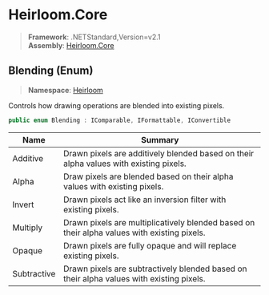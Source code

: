 # Heirloom.Core

> **Framework**: .NETStandard,Version=v2.1  
> **Assembly**: [Heirloom.Core][0]

## Blending (Enum)

> **Namespace**: [Heirloom][0]

Controls how drawing operations are blended into existing pixels.

```cs
public enum Blending : IComparable, IFormattable, IConvertible
```

| Name        | Summary                                                                                     |
|-------------|---------------------------------------------------------------------------------------------|
| Additive    | Drawn pixels are additively blended based on their alpha values with existing pixels.       |
| Alpha       | Draw pixels are blended based on their alpha values with existing pixels.                   |
| Invert      | Drawn pixels act like an inversion filter with existing pixels.                             |
| Multiply    | Drawn pixels are multiplicatively blended based on their alpha values with existing pixels. |
| Opaque      | Drawn pixels are fully opaque and will replace existing pixels.                             |
| Subtractive | Drawn pixels are subtractively blended based on their alpha values with existing pixels.    |

[0]: ../../Heirloom.Core.md
